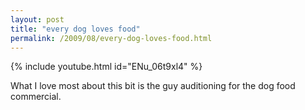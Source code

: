 ```yaml
---
layout: post
title: "every dog loves food"
permalink: /2009/08/every-dog-loves-food.html
---
```


{% include youtube.html id="ENu_06t9xl4" %}

What I love most about this bit is the guy auditioning for the dog food commercial.


